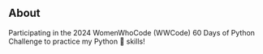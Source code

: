 ## About

Participating in the 2024 WomenWhoCode (WWCode) 60 Days of Python Challenge to practice my Python 🐍 skills!
